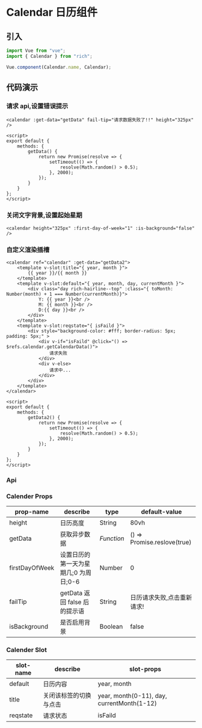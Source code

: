 # Calendar 日历组件

## 引入

```javascript
import Vue from "vue";
import { Calendar } from "rich";

Vue.component(Calendar.name, Calendar);
```

## 代码演示

### 请求 api,设置错误提示

```vue
<calendar :get-data="getData" fail-tip="请求数据失败了!!" height="325px" />

<script>
export default {
	methods: {
		getData() {
			return new Promise(resolve => {
				setTimeout(() => {
					resolve(Math.random() > 0.5);
				}, 2000);
			});
		}
	}
};
</script>
```

### 关闭文字背景,设置起始星期

```vue
<calendar height="325px" :first-day-of-week="1" :is-background="false" />
```

### 自定义渲染插槽

```vue
<calendar ref="calendar" :get-data="getData2">
	<template v-slot:title="{ year, month }">
		{{ year }}/{{ month }}
	</template>
	<template v-slot:default="{ year, month, day, currentMonth }">
		<div class="day rich-hairline--top" :class="{ toMonth: Number(month) + 1 === Number(currentMonth)}">
			Y: {{ year }}<br />
			M: {{ month }}<br />
			D:{{ day }}<br />
		</div>
	</template>
	<template v-slot:reqstate="{ isFaild }">
		<div style="background-color: #fff; border-radius: 5px; padding: 5px;" >
			<div v-if="isFaild" @click="() => $refs.calendar.getCalendarData()">
				请求失败
			</div>
			<div v-else>
				请求中...
			</div>
		</div>
	</template>
</calendar>

<script>
export default {
	methods: {
		getData2() {
			return new Promise(resolve => {
				setTimeout(() => {
					resolve(Math.random() > 0.5);
				}, 2000);
			});
		}
	}
};
</script>
```

### Api

### Calender Props

| prop-name      | describe                              | type       | default-value               |
| -------------- | ------------------------------------- | ---------- | --------------------------- |
| height         | 日历高度                              | String     | 80vh                        |
| getData        | 获取异步数据                          | _Function_ | () => Promise.reslove(true) |
| firstDayOfWeek | 设置日历的第一天为星期几;0 为周日;0-6 | Number     | 0                           |
| failTip        | getData 返回 false 后的提示语         | String     | 日历请求失败,点击重新请求!  |
| isBackground   | 是否启用背景                          | Boolean    | false                       |

### Calender Slot

| slot-name | describe               | slot-props                                 |
| --------- | ---------------------- | ------------------------------------------ |
| default   | 日历内容               | year, month                                |
| title     | 关闭该标签的切换与点击 | year, month(0-11), day, currentMonth(1-12) |
| reqstate  | 请求状态               | isFaild                                    |
